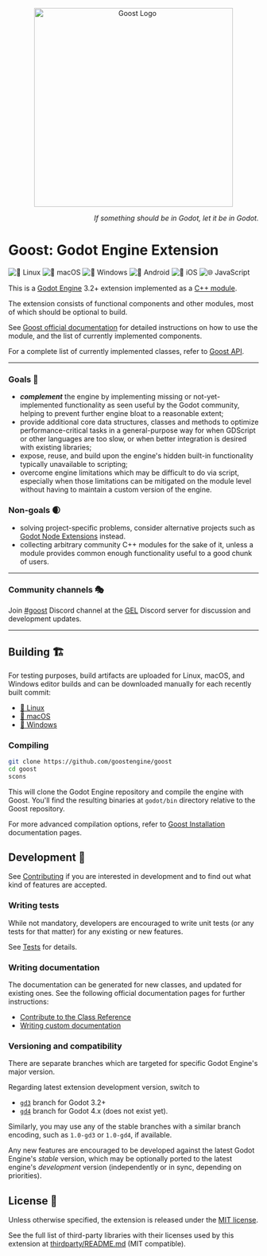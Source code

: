 <p align="center">
  <a href="https://github.com/goostengine">
    <img src="logo.svg" width="400" alt="Goost Logo">
  </a>
</p>

<p align="right">
  <i>If something should be in Godot, let it be in Godot.</i>
</p>

# Goost: Godot Engine Extension

![🐧 Linux](https://github.com/goostengine/goost/workflows/%F0%9F%90%A7%20Linux/badge.svg)
![🍎 macOS](https://github.com/goostengine/goost/workflows/%F0%9F%8D%8E%20macOS/badge.svg)
![🎨 Windows](https://github.com/goostengine/goost/workflows/%F0%9F%8E%A8%20Windows/badge.svg)
![🤖 Android](https://github.com/goostengine/goost/workflows/%F0%9F%A4%96%20Android/badge.svg)
![🍏 iOS](https://github.com/goostengine/goost/workflows/%F0%9F%8D%8F%20iOS/badge.svg)
![🌐 JavaScript](https://github.com/goostengine/goost/workflows/%F0%9F%8C%90%20JavaScript/badge.svg)

This is a [Godot Engine](https://github.com/godotengine/godot) 3.2+ extension
implemented as a
[C++ module](https://docs.godotengine.org/en/latest/development/cpp/custom_modules_in_cpp.html).

The extension consists of functional components and other modules, most of which
should be optional to build.

See [Goost official documentation](https://goost.readthedocs.io/en/gd3/) for
detailed instructions on how to use the module, and the list of currently
implemented components.

For a complete list of currently implemented classes, refer to
[Goost API](https://goost.readthedocs.io/en/gd3/classes/index.html).

---

### Goals 🎯
- ***complement*** the engine by implementing missing or not-yet-implemented
  functionality as seen useful by the Godot community, helping to prevent
  further engine bloat to a reasonable extent;
- provide additional core data structures, classes and methods to optimize
  performance-critical tasks in a general-purpose way for when GDScript or other
  languages are too slow, or when better integration is desired with existing
  libraries;
- expose, reuse, and build upon the engine's hidden built-in functionality
  typically unavailable to scripting;
- overcome engine limitations which may be difficult to do via script,
  especially when those limitations can be mitigated on the module level without
  having to maintain a custom version of the engine.

### Non-goals 🌒
- solving project-specific problems, consider alternative projects such as
  [Godot Node Extensions](https://github.com/godot-extended-libraries/godot-next)
  instead.
- collecting arbitrary community C++ modules for the sake of it, unless a module
  provides common enough functionality useful to a good chunk of users.

---

### Community channels 🎭

Join [#goost](https://discord.gg/w6jBZnG) Discord channel at the
[GEL](https://github.com/godot-extended-libraries) Discord server for discussion
and development updates.

---

## Building 🏗

For testing purposes, build artifacts are uploaded for Linux, macOS, and Windows
editor builds and can be downloaded manually for each recently built commit:

- [🐧 Linux](https://github.com/goostengine/goost/actions?query=workflow%3A%22%F0%9F%90%A7+Linux%22+branch%3Agd3)
- [🍎 macOS](https://github.com/goostengine/goost/actions?query=workflow%3A%22%F0%9F%8D%8E+macOS%22+branch%3Agd3)
- [🎨 Windows](https://github.com/goostengine/goost/actions?query=workflow%3A%22%F0%9F%8E%A8+Windows%22+branch%3Agd3)

### Compiling

```sh
git clone https://github.com/goostengine/goost
cd goost
scons
```

This will clone the Godot Engine repository and compile the engine with Goost.
You'll find the resulting binaries at `godot/bin` directory relative to the
Goost repository.

For more advanced compilation options, refer to
[Goost Installation](https://goost.readthedocs.io/en/gd3/usage/installation.html)
documentation pages.

## Development 🧱

See [Contributing](CONTRIBUTING.md) if you are interested in development and to
find out what kind of features are accepted.

### Writing tests

While not mandatory, developers are encouraged to write unit tests (or any tests
for that matter) for any existing or new features.

See [Tests](tests/README.md) for details.

### Writing documentation

The documentation can be generated for new classes, and updated for existing
ones. See the following official documentation pages for further instructions:

- [Contribute to the Class Reference](https://docs.godotengine.org/en/latest/community/contributing/updating_the_class_reference.html)
- [Writing custom documentation](https://docs.godotengine.org/en/latest/development/cpp/custom_modules_in_cpp.html#writing-custom-documentation)

### Versioning and compatibility

There are separate branches which are targeted for specific Godot Engine's major
version.

Regarding latest extension development version, switch to
* [`gd3`](https://github.com/goostengine/goost/tree/gd3) branch for Godot 3.2+
* [`gd4`](https://github.com/goostengine/goost/tree/gd4) branch for Godot 4.x (does not exist yet).

Similarly, you may use any of the stable branches with a similar branch
encoding, such as `1.0-gd3` or `1.0-gd4`, if available.

Any new features are encouraged to be developed against the latest Godot
Engine's *stable* version, which may be optionally ported to the latest engine's
*development* version (independently or in sync, depending on priorities).

## License 📝

Unless otherwise specified, the extension is released under the
[MIT license](LICENSE.txt).

See the full list of third-party libraries with their licenses used by this
extension at [thirdparty/README.md](thirdparty/README.md) (MIT compatible).
